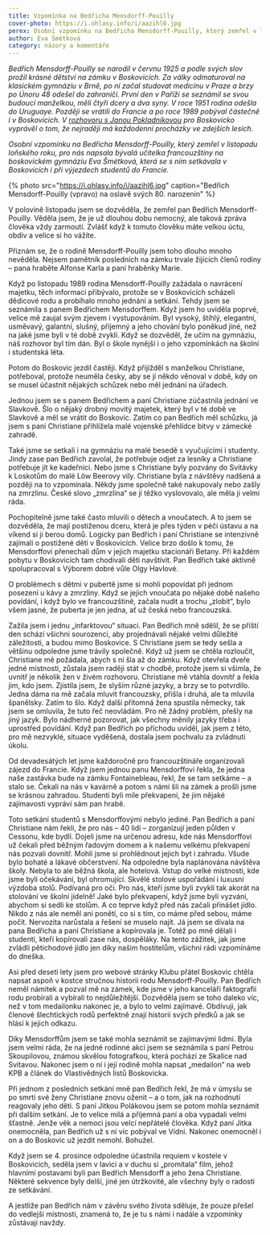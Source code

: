 ```yaml
---
title: Vzpomínka na Bedřicha Mensdorff-Pouilly
cover-photo: https://i.ohlasy.info/i/aazihl6.jpg
perex: Osobní vzpomínku na Bedřicha Mensdorff-Pouilly, který zemřel v listopadu loňského roku, pro nás napsala bývalá učitelka francouzštiny na boskovickém gymnáziu Eva Šmétková.
author: Eva Šmétková
category: názory a komentáře
---
```


*Bedřich Mensdorff-Pouilly se narodil v červnu 1925 a podle svých slov prožil krásné dětství na zámku v Boskovicích. Za války odmaturoval na klasickém gymnáziu v Brně, po ní začal studovat medicínu v Praze a brzy po Únoru 48 odešel do zahraničí. První den v Paříži se seznámil se svou budoucí manželkou, měli čtyři dcery a dva syny. V roce 1951 rodina odešla do Uruguaye. Později se vrátili do Francie a po roce 1989 pobýval částečně i v Boskovicích. V [rozhovoru s Janou Pokladníkovou](http://stare.boskovicko.cz/cislo.phtml?iss_id=93#art_3065) pro Boskovicko vyprávěl o tom, že nejraději má každodenní procházky ve zdejších lesích.*

*Osobní vzpomínku na Bedřicha Mensdorff-Pouilly, který zemřel v listopadu loňského roku, pro nás napsala bývalá učitelka francouzštiny na boskovickém gymnáziu Eva Šmétková, která se s ním setkávala v Boskovicích i při výjezdech studentů do Francie.*

{% photo src="https://i.ohlasy.info/i/aazihl6.jpg" caption="Bedřich Mensdorff-Pouilly (vpravo) na oslavě svých 80. narozenin" %}

V polovině listopadu jsem se dozvěděla, že zemřel pan Bedřich Mensdorff-Pouilly. Věděla jsem, že je už dlouhou dobu nemocný, ale taková zpráva člověka vždy zarmoutí. Zvlášť když k tomuto člověku máte velkou úctu, obdiv a velice si ho vážíte.

Přiznám se, že o rodině Mensdorff-Pouilly jsem toho dlouho mnoho nevěděla. Nejsem pamětník posledních na zámku trvale žijících členů rodiny – pana hraběte Alfonse Karla a paní hraběnky Marie.

Když po listopadu 1989 rodina Mensdorff-Pouilly zažádala o navrácení majetku, těch informací přibývalo, protože se v Boskovicích scházeli dědicové rodu a probíhalo mnoho jednání a setkání. Tehdy jsem se seznámila s panem Bedřichem Mensdorffem. Když jsem ho uviděla poprvé, velice mě zaujal svým zjevem i vystupováním. Byl vysoký, štíhlý, elegantní, usměvavý, galantní, slušný, příjemný a jeho chování bylo poněkud jiné, než na jaké jsme byli v té době zvyklí. Když se dozvěděl, že učím na gymnáziu, náš rozhovor byl tím dán. Byl o škole nynější i o jeho vzpomínkách na školní i studentská léta.

Potom do Boskovic jezdil častěji. Když přijížděl s manželkou Christiane, potřeboval, protože neuměla česky, aby se jí někdo věnoval v době, kdy on se musel účastnit nějakých schůzek nebo měl jednání na úřadech.

Jednou jsem se s panem Bedřichem a paní Christiane zúčastnila jednání ve Slavkově. Šlo o nějaký drobný movitý majetek, který byl v té době ve Slavkově a měl se vrátit do Boskovic. Zatím co pan Bedřich měl schůzku, já jsem s paní Christiane přihlížela malé vojenské přehlídce bitvy v zámecké zahradě.

Také jsme se setkali i na gymnáziu na malé besedě s vyučujícími i studenty. Jindy zase pan Bedřich zavolal, že potřebuje odjet za lesníky a Christiane potřebuje jít ke kadeřnici. Nebo jsme s Christiane byly pozvány do Svitávky k Loskotům do malé Löw Beerovy vily. Christiane byla z návštěvy nadšená a později na to vzpomínala. Někdy jsme společně také nakupovaly nebo zašly na zmrzlinu. České slovo „zmrzlina“ se jí těžko vyslovovalo, ale měla ji velmi ráda.

Pochopitelně jsme také často mluvili o dětech a vnoučatech. A to jsem se dozvěděla, že mají postiženou dceru, která je přes týden v péči ústavu a na víkend si ji berou domů. Logicky pan Bedřich i paní Christiane se intenzivně zajímali o postižené děti v Boskovicích. Velice brzo došlo k tomu, že Mensdorffovi přenechali dům v jejich majetku stacionáři Betany. Při každém pobytu v Boskovicích tam chodívali děti navštívit. Pan Bedřich také aktivně spolupracoval s Výborem dobré vůle Olgy Havlové.

O problémech s dětmi v pubertě jsme si mohli popovídat při jednom posezení u kávy a zmrzliny. Když se jejich vnoučata po nějaké době našeho povídání, i když bylo ve francouzštině, začala nudit a trochu „zlobit“, bylo všem jasné, že puberta je jen jedna, ať už česká nebo francouzská.

Zažila jsem i jednu „infarktovou“ situaci. Pan Bedřich mně sdělil, že se příští den schází všichni sourozenci, aby projednávali nějaké velmi důležité záležitosti, a budou mimo Boskovice. S Christiane jsem se tedy sešla a většinu odpoledne jsme trávily společně. Když už jsem se chtěla rozloučit, Christiane mě požádala, abych s ní šla až do zámku. Když otevřela dveře jedné místnosti, zůstala jsem raději stát v chodbě, protože jsem si všimla, že uvnitř je několik žen v živém rozhovoru. Christiane mě vtáhla dovnitř a řekla jim, kdo jsem. Zjistila jsem, že slyším různé jazyky, a brzy se to potvrdilo. Jedna dáma na mě začala mluvit francouzsky, přišla i druhá, ale ta mluvila španělsky. Zatím to šlo. Když další přítomná žena spustila německy, tak jsem se omluvila, že tuto řeč neovládám. Pro ně žádný problém, přešly na jiný jazyk. Bylo nádherné pozorovat, jak všechny měnily jazyky třeba i uprostřed povídání. Když pan Bedřich po příchodu uviděl, jak jsem z této, pro mě nezvyklé, situace vyděšená, dostala jsem pochvalu za zvládnutí úkolu.

Od devadesátých let jsme každoročně pro francouzštináře organizovali zájezd do Francie. Když jsem jednou panu Mensdorffovi řekla, že jedna naše zastávka bude na zámku Fontainebleau, řekl, že se tam setkáme – a stalo se. Čekali na nás v kavárně a potom s námi šli na zámek a prošli jsme se krásnou zahradou. Studenti byli mile překvapeni, že jim nějaké zajímavosti vypráví sám pan hrabě.

Toto setkání studentů s Mensdorffovými nebylo jediné. Pan Bedřich a paní Christiane nám řekli, že pro nás – 40 lidí – zorganizují jeden půlden v Cessonu, kde bydlí. Dojeli jsme na určenou adresu, kde nás Mensdorffovi už čekali před běžným řadovým domem a k našemu velkému překvapení nás pozvali dovnitř. Mohli jsme si prohlédnout jejich byt i zahradu. Všude bylo bohaté a lákavé občerstvení. Na odpoledne byla naplánována návštěva školy. Nebyla to ale běžná škola, ale hotelová. Vstup do velké místnosti, kde jsme byli očekáváni, byl ohromující. Skvělé stolové uspořádání i luxusní výzdoba stolů. Podívaná pro oči. Pro nás, kteří jsme byli zvyklí tak akorát na stolování ve školní jídelně! Jaké bylo překvapení, když jsme byli vyzváni, abychom si sedli ke stolům. A co teprve když před nás začali přinášet jídlo. Nikdo z nás ale neměl ani ponětí, co si s tím, co máme před sebou, máme počít. Nervozita narůstala a řešení se muselo najít. Já jsem se dívala na pana Bedřicha a paní Christiane a kopírovala je. Totéž po mně dělali i studenti, kteří kopírovali zase nás, dospěláky. Na tento zážitek, jak jsme zvládli pětichodové jídlo jen díky našim hostitelům, všichni rádi vzpomínáme do dneška.

Asi před deseti lety jsem pro webové stránky Klubu přátel Boskovic chtěla napsat aspoň v kostce stručnou historii rodu Mensdorff-Pouilly. Pan Bedřich neměl námitek a pozval mě na zámek, kde jsme v jeho kanceláři faktografii rodu probírali a vybírali to nejdůležitější. Dozvěděla jsem se toho daleko víc, než v tom medailonku nakonec je, a bylo to velmi zajímavé. Obdivuji, jak členové šlechtických rodů perfektně znají historii svých předků a jak se hlásí k jejich odkazu.

Díky Mensdorffům jsem se také mohla seznámit se zajímavými lidmi. Byla jsem velmi ráda, že na jedné rodinné akci jsem se seznámila s paní Petrou Skoupilovou, známou skvělou fotografkou, která pochází ze Skalice nad Svitavou. Nakonec jsem o ní i její rodině mohla napsat „medailon“ na web KPB a článek do Vlastivědných listů Boskovicka.

Při jednom z posledních setkání mně pan Bedřich řekl, že má v úmyslu se po smrti své ženy Christiane znovu oženit – a o tom, jak na rozhodnutí reagovaly jeho děti. S paní Jitkou Polákovou jsem se potom mohla seznámit při dalším setkání. Je to velice milá a příjemná paní a oba vypadali velmi šťastně. Jenže věk a nemoci jsou velcí nepřátelé člověka. Když paní Jitka onemocněla, pan Bedřich už s ní víc pobýval ve Vídni. Nakonec onemocněl i on a do Boskovic už jezdit nemohl. Bohužel.

Když jsem se 4. prosince odpoledne účastnila requiem v kostele v Boskovicích, seděla jsem v lavici a v duchu si „promítala“ film, jehož hlavními postavami byli pan Bedřich Mensdorff a jeho žena Christiane. Některé sekvence byly delší, jiné jen útržkovité, ale všechny byly o radosti ze setkávání.

A jestliže pan Bedřich nám v závěru svého života sděluje, že pouze přešel do vedlejší místnosti, znamená to, že je tu s námi i nadále a vzpomínky zůstávají navždy.
